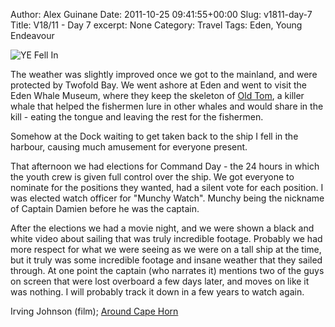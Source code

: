 Author: Alex Guinane
Date: 2011-10-25 09:41:55+00:00
Slug: v1811-day-7
Title: V18/11 - Day 7
excerpt: None
Category: Travel
Tags: Eden, Young Endeavour

![YE Fell In](/images/2011/2011-10-25-v1811-day-7/ye_fellin.jpg)

The weather was slightly improved once we got to the mainland, and were protected by Twofold Bay. We went ashore at Eden and went to visit the Eden Whale Museum, where they keep the skeleton of [Old Tom](http://en.wikipedia.org/wiki/Old_Tom_%28killer_whale%29), a killer whale that helped the fishermen lure in other whales and would share in the kill - eating the tongue and leaving the rest for the fishermen.

Somehow at the Dock waiting to get taken back to the ship I fell in the harbour, causing much amusement for everyone present.

That afternoon we had elections for Command Day - the 24 hours in which the youth crew is given full control over the ship. We got everyone to nominate for the positions they wanted, had a silent vote for each position. I was elected watch officer for "Munchy Watch". Munchy being the nickname of Captain Damien before he was the captain.

After the elections we had a movie night, and we were shown a black and white video about sailing that was truly incredible footage. Probably we had more respect for what we were seeing as we were on a tall ship at the time, but it truly was some incredible footage and insane weather that they sailed through. At one point the captain (who narrates it) mentions two of the guys on screen that were lost overboard a few days later, and moves on like it was nothing. I will probably track it down in a few years to watch again.

Irving Johnson (film); [Around Cape Horn](http://en.wikipedia.org/wiki/Peking_%28ship%29)
